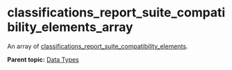 # classifications_report_suite_compatibility_elements_array

An array of [classifications_report_suite_compatibility_elements](r_classifications_report_suite_compatibility_elements.md#).

**Parent topic:** [Data Types](../data_types/classifications_data_types.md)

